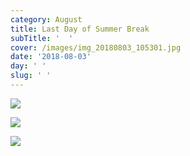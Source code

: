 ```yaml
---
category: August
title: Last Day of Summer Break
subTitle: '  '
cover: /images/img_20180803_105301.jpg
date: '2018-08-03'
day: ' '
slug: ' '
---
```

![](/images/img_20180803_105301.jpg)

![](/images/img_20180803_184825_1.jpg)

![](/images/mvimg_20180803_184757-1-.jpg)
